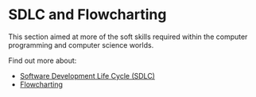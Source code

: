 # SDLC and Flowcharting

This section aimed at more of the soft skills required within the computer programming and computer science worlds.

Find out more about:
* [Software Development Life Cycle (SDLC)](./sdlc.md)
* [Flowcharting](./flowcharting.md)